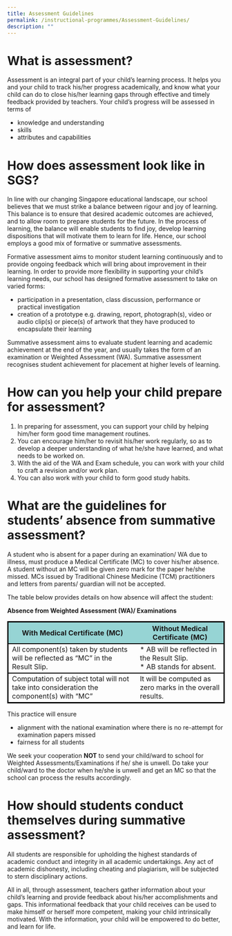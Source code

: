 ```yaml
---
title: Assessment Guidelines
permalink: /instructional-programmes/Assessment-Guidelines/
description: ""
---
```

# What is assessment?

Assessment is an integral part of your child’s learning process. It helps you and your child to track his/her progress academically, and know what your child can do to close his/her learning gaps through effective and timely feedback provided by teachers. Your child’s progress will be assessed in terms of

* knowledge and understanding
* skills
* attributes and capabilities

# How does assessment look like in SGS?

In line with our changing Singapore educational landscape, our school believes that we must strike a balance between rigour and joy of learning. This balance is to ensure that desired academic outcomes are achieved, and to allow room to prepare students for the future. In the process of learning, the balance will enable students to find joy, develop learning dispositions that will motivate them to learn for life. Hence, our school employs a good mix of formative or summative assessments. 

Formative assessment aims to monitor student learning continuously and to provide ongoing feedback which will bring about improvement in their learning. In order to provide more flexibility in supporting your child’s learning needs, our school has designed formative assessment to take on varied forms:

* participation in a presentation, class discussion, performance or practical investigation
* creation of a prototype e.g. drawing, report, photograph(s), video or audio clip(s) or piece(s) of artwork that they have produced to encapsulate their learning

Summative assessment aims to evaluate student learning and academic achievement at the end of the year, and usually takes the form of an examination or Weighted Assessment (WA). Summative assessment recognises student achievement for placement at higher levels of learning.

# How can you help your child prepare for assessment?

1. In preparing for assessment, you can support your child by helping him/her form good time management routines.
2. You can encourage him/her to revisit his/her work regularly, so as to develop a deeper understanding of what he/she have learned, and what needs to be worked on.
3. With the aid of the WA and Exam schedule, you can work with your child to craft a revision and/or work plan.
4. You can also work with your child to form good study habits.
 
# What are the guidelines for students’ absence from summative assessment?

A student who is absent for a paper during an examination/ WA due to illness, must produce a Medical Certificate (MC) to cover his/her absence. A student without an MC will be given zero mark for the paper he/she missed. MCs issued by Traditional Chinese Medicine (TCM) practitioners and letters from parents/ guardian will not be accepted.

The table below provides details on how absence will affect the student:
	
**Absence from Weighted Assessment (WA)/ Examinations**

<table>
<thead>
  <tr>
    <th>With Medical Certificate (MC)</th>
    <th>Without Medical Certificate (MC)</th>
  </tr>
</thead>
  <tr>
    <td>All component(s) taken by students will be reflected as “MC” in the Result Slip.</td>
    <td>* AB will be reflected in the Result Slip.<br>
*   AB stands for absent.</td>
  </tr>
	 <tr>
    <td>Computation of subject total will not take into consideration the component(s) with “MC”</td>
    <td>It will be computed as zero marks in the overall results. </td>
  </tr>
	</table>
	<style>
table {
  border: 1px solid black;
  border-collapse: collapse;
}
	th {
  background-color: #96D4D4;
	}
	tr  {
	border: 2px solid black;
  border-collapse: collapse;
	}
</style>
This practice will ensure

* alignment with the national examination where there is no re-attempt for examination papers missed
* fairness for all students

We seek your cooperation **NOT** to send your child/ward to school for Weighted Assessments/Examinations if he/ she is unwell. Do take your child/ward to the doctor when he/she is unwell and get an MC so that the school can process the results accordingly.

# **How should students conduct themselves during summative assessment?**
All students are responsible for upholding the highest standards of academic conduct and integrity in all academic undertakings. Any act of academic dishonesty, including cheating and plagiarism, will be subjected to stern disciplinary actions.

All in all, through assessment, teachers gather information about your child’s learning and provide feedback about his/her accomplishments and gaps. This informational feedback that your child receives can be used to make himself or herself more competent, making your child intrinsically motivated. With the information, your child will be empowered to do better, and learn for life.